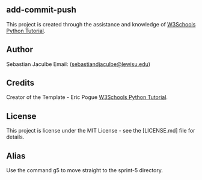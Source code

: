 ## add-commit-push
This project is created through the assistance and knowledge of 
[W3Schools Python Tutorial](https://www.w3schools.com/python/default.asp).

## Author
Sebastian Jaculbe Email: (sebastiandjaculbe@lewisu.edu)

## Credits
Creator of the Template - Eric Pogue
[W3Schools Python Tutorial](https://www.w3schools.com/python/default.asp).

## License
This project is license under the MIT License - see the [LICENSE.md] file for details.

## Alias
Use the command g5 to move straight to the sprint-5 directory.